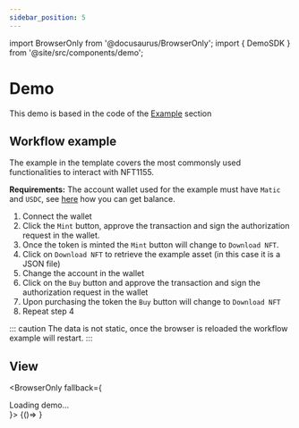 ```yaml
---
sidebar_position: 5
---
```


import BrowserOnly from '@docusaurus/BrowserOnly';
import { DemoSDK } from '@site/src/components/demo';


# Demo
This demo is based in the code of the [Example](./example.md) section

## Workflow example

The example in the template covers the most commonsly used functionalities to interact with NFT1155.

**Requirements:** The account wallet used for the example must have `Matic` and `USDC`, see [here](../tutorials/faucets.md) how you can get balance.

1. Connect the wallet
2. Click the `Mint` button, approve the transaction and sign the authorization request in the wallet.
3. Once the token is minted the `Mint` button will change to `Download NFT`.
4. Click on `Download NFT` to retrieve the example asset (in this case it is a JSON file)
5. Change the account in the wallet
6. Click on the `Buy` button and approve the transaction and sign the authorization request in the wallet
7. Upon purchasing the token the `Buy` button will change to `Download NFT`
8. Repeat step 4

::: caution
The data is not static, once the browser is reloaded the workflow example will restart.
:::

## View

<BrowserOnly fallback={<div>Loading demo...</div>}>
 {()=> <DemoSDK/>}
</BrowserOnly>